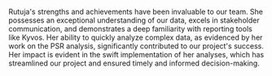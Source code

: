 Rutuja's strengths and achievements have been invaluable to our team. She possesses an exceptional understanding of our data, excels in stakeholder communication, and demonstrates a deep familiarity with reporting tools like Kyvos. Her ability to quickly analyze complex data, as evidenced by her work on the PSR analysis, significantly contributed to our project's success. Her impact is evident in the swift implementation of her analyses, which has streamlined our project and ensured timely and informed decision-making.
